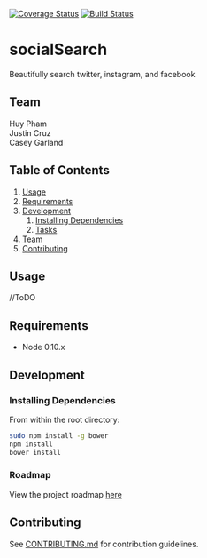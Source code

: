 [![Coverage Status](https://coveralls.io/repos/socialSearch/socialSearch/badge.png)](https://coveralls.io/r/socialSearch/socialSearch)
[![Build Status](https://travis-ci.org/socialSearch/socialSearch.svg?branch=master)](https://travis-ci.org/socialSearch/socialSearch)

# socialSearch  

Beautifully search twitter, instagram, and facebook

## Team

  Huy Pham  
  Justin Cruz  
  Casey Garland  

## Table of Contents

1. [Usage](#Usage)
1. [Requirements](#requirements)
1. [Development](#development)
    1. [Installing Dependencies](#installing-dependencies)
    1. [Tasks](#tasks)
1. [Team](#team)
1. [Contributing](#contributing)

## Usage

//ToDO

## Requirements

- Node 0.10.x

## Development


### Installing Dependencies

From within the root directory:

```sh
sudo npm install -g bower
npm install
bower install
```

### Roadmap

View the project roadmap [here](https://github.com/socialSearch/socialSearch/issues)


## Contributing

See [CONTRIBUTING.md](CONTRIBUTING.md) for contribution guidelines.
